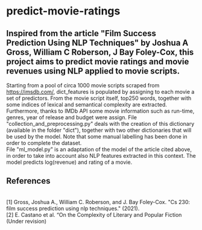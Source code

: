 # predict-movie-ratings
## Inspired from the article "Film Success Prediction Using NLP Techniques" by Joshua A Gross, William C Roberson, J Bay Foley-Cox, this project aims to predict movie ratings and movie revenues using NLP applied to movie scripts.

Starting from a pool of circa 1000 movie scripts scraped from https://imsdb.com/, dict_features is populated by assigning to each movie a set of predictors. From the movie script itself, top250 words, together with some indices of lexical and semantical complexity are extracted. Furthermore, thanks to IMDb API some movie information such as run-time, genres, year of release and budget were assign. File "collection_and_preprocessing.py" deals with the creation of this dictionary (available in the folder "dict"), together with two other dictionaries that will be used by the model. 
Note that some manual labelling has been done in order to complete the dataset.
<br>
File "ml_model.py" is an adaptation of the model of the article cited above, in order to take into account also NLP features extracted in this context. 
The model predicts log(revenue) and rating of a movie. 

## References

<br> [1] Gross, Joshua A., William C. Roberson, and J. Bay Foley-Cox. "Cs 230: film success prediction using nlp techniques." (2021).
<br> [2] E. Castano et al. “On the Complexity of Literary and Popular Fiction (Under revision)

